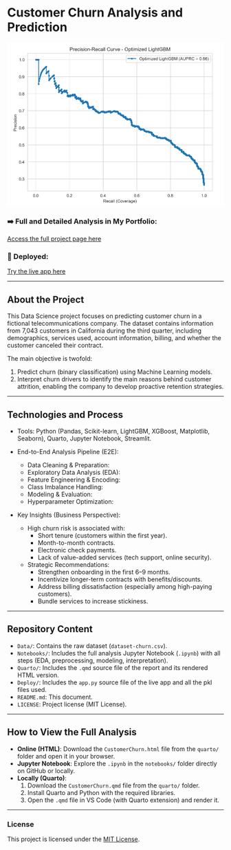 # Customer Churn Analysis and Prediction  

![Analysis Preview](Quarto/capa.png)  

### ➡️ Full and Detailed Analysis in My Portfolio:  
[Access the full project page here](https://ferreiragabrielw.github.io/portfolio-gabriel/projetos/DataScience/2ChurnPrediction/ProjetoChurn.html)

### 🚀 Deployed:  
[Try the live app here](https://ds-churn-prediction-ml-deploy-qp3znuqfw4fpwqcv8li3n2.streamlit.app/)  

---

## About the Project  

This Data Science project focuses on predicting customer churn in a fictional telecommunications company. The dataset contains information from 7,043 customers in California during the third quarter, including demographics, services used, account information, billing, and whether the customer canceled their contract.  

The main objective is twofold:  
1. Predict churn (binary classification) using Machine Learning models.  
2. Interpret churn drivers to identify the main reasons behind customer attrition, enabling the company to develop proactive retention strategies.  

---

## Technologies and Process  

* Tools: Python (Pandas, Scikit-learn, LightGBM, XGBoost, Matplotlib, Seaborn), Quarto, Jupyter Notebook, Streamlit.  
* End-to-End Analysis Pipeline (E2E):  
    * Data Cleaning & Preparation:    
    * Exploratory Data Analysis (EDA):  
    * Feature Engineering & Encoding:  
    * Class Imbalance Handling:  
    * Modeling & Evaluation:  
    * Hyperparameter Optimization:  

* Key Insights (Business Perspective):  
    * High churn risk is associated with:  
        - Short tenure (customers within the first year).  
        - Month-to-month contracts.  
        - Electronic check payments.  
        - Lack of value-added services (tech support, online security).  
    * Strategic Recommendations:  
        - Strengthen onboarding in the first 6–9 months.  
        - Incentivize longer-term contracts with benefits/discounts.  
        - Address billing dissatisfaction (especially among high-paying customers).  
        - Bundle services to increase stickiness.  

---

## Repository Content  

* `Data/`: Contains the raw dataset (`dataset-churn.csv`).  
* `Notebooks/`: Includes the full analysis Jupyter Notebook (`.ipynb`) with all steps (EDA, preprocessing, modeling, interpretation).  
* `Quarto/`: Includes the `.qmd` source file of the report and its rendered HTML version.
* `Deploy/`: Includes the `app.py` source file of the live app and all the pkl files used. 
* `README.md`: This document.  
* `LICENSE`: Project license (MIT License).  

---

## How to View the Full Analysis  

* **Online (HTML)**: Download the `CustomerChurn.html` file from the `quarto/` folder and open it in your browser.  
* **Jupyter Notebook**: Explore the `.ipynb` in the `notebooks/` folder directly on GitHub or locally.  
* **Locally (Quarto)**:  
    1. Download the `CustomerChurn.qmd` file from the `quarto/` folder.  
    2. Install Quarto and Python with the required libraries.  
    3. Open the `.qmd` file in VS Code (with Quarto extension) and render it.  

---

### License  

This project is licensed under the [MIT License](LICENSE).  
